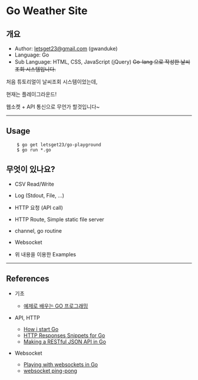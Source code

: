 # Go Weather Site
## 개요
- Author: letsget23@gmail.com (gwanduke)
- Language: Go
- Sub Language: HTML, CSS, JavaScript (jQuery)
~~Go-lang 으로 작성한 날씨 조회 시스템입니다.~~

처음 튜토리얼이 날씨조회 시스템이었는데,

현재는 플레이그라운드!

웹소켓 + API 통신으로 무언가 할것입니다~

---

## Usage
```
    $ go get letsget23/go-playground
    $ go run *.go
```

## 무엇이 있나요?
- CSV Read/Write
- Log (Stdout, File, ...)
- HTTP 요청 (API call)
- HTTP Route, Simple static file server
- channel, go routine
- Websocket

- 위 내용을 이용한 Examples

---

## References
- 기초
    - [예제로 배우는 GO 프로그래밍](http://golang.site/)

- API, HTTP
    - [How i start Go](http://howistart.org/posts/go/1/index.html)
    - [HTTP Responses Snippets for Go](http://www.alexedwards.net/blog/golang-response-snippets)
    - [Making a RESTful JSON API in Go](https://thenewstack.io/make-a-restful-json-api-go/)

- Websocket
    - [Playing with websockets in Go](https://www.jonathan-petitcolas.com/2015/01/27/playing-with-websockets-in-go.html)
    - [websocket ping-pong](http://arlimus.github.io/articles/gin.and.gorilla/)
